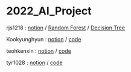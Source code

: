 # 2022_AI_Project


rjs1218 : [notion]('https://www.notion.so/Bagging-Ensemble-Random-Forest-b0aae935d91f4d2191971a4ed9005923#9d9728d1492f4fccbec42b6c733db169') / [Random Forest]('https://colab.research.google.com/drive/17pUbPoeJ9fqyRs6_BGKTcW2Kbtx6Rpw4#scrollTo=0pO2yBRzhIce') / [Decision Tree]('https://colab.research.google.com/drive/1PkIsNWeZES_enpYvq27wfvCrj_ZE2aoZ#scrollTo=gJI_YpSC7DGC')

Kookyunghyun : [notion](path) / [code](path)

teohkenxin : [notion](path) / [code](path)

tyr1028 : [notion]('https://www.notion.so/About-K-NN-bcdad895df5e488ab02b4e4528b5a0f6') / [code](path)

